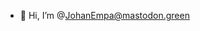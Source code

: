 - 👋 Hi, I’m @JohanEmpa@mastodon.green
<!---
JohanEmpa/JohanEmpa is a ✨ special ✨ repository because its `README.md` (this file) appears on your GitHub profile.
You can click the Preview link to take a look at your changes.
--->
